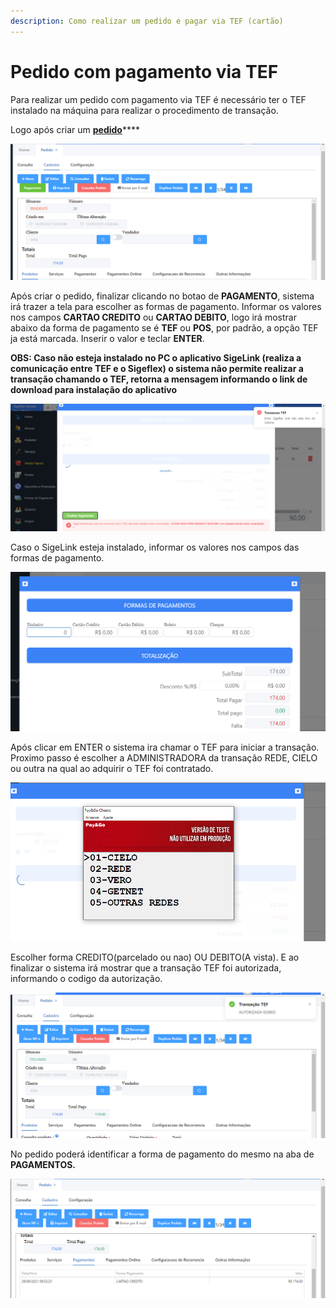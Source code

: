 ```yaml
---
description: Como realizar um pedido e pagar via TEF (cartão)
---
```


# Pedido com pagamento via TEF

Para realizar um pedido com pagamento via TEF é necessário ter o TEF instalado na máquina para realizar o procedimento de transação.

Logo após criar um [**pedido**](./)****

![](<../../../.gitbook/assets/image (139).png>)

Após criar o pedido, finalizar clicando no botao de **PAGAMENTO**, sistema irá trazer a tela para escolher as formas de pagamento. Informar os valores nos campos **CARTAO CREDITO** ou **CARTAO DEBITO**, logo irá mostrar abaixo da forma de pagamento se é **TEF** ou **POS**, por padrão, a opção TEF ja está marcada. Inserir o valor e teclar **ENTER**.

**OBS: Caso não esteja instalado no PC o aplicativo SigeLink (realiza a comunicação entre TEF e o Sigeflex) o sistema não permite realizar a transação chamando o TEF, retorna a mensagem informando o link de download para instalação do aplicativo**

![](<../../../.gitbook/assets/image (148).png>)

Caso o SigeLink esteja instalado, informar os valores nos campos das formas de pagamento.

![](<../../../.gitbook/assets/image (140).png>)



Após clicar em ENTER o sistema ira chamar o TEF para iniciar a transação. Proximo passo é escolher a ADMINISTRADORA da transação REDE, CIELO ou outra na qual ao adquirir o TEF foi contratado.

![](<../../../.gitbook/assets/image (141).png>)

Escolher forma CREDITO(parcelado ou nao) OU DEBITO(A vista).  E ao finalizar o sistema irá mostrar que a transação TEF foi autorizada, informando o codigo da autorização.

![](<../../../.gitbook/assets/image (142).png>)

No pedido poderá identificar a forma de pagamento do mesmo na aba de **PAGAMENTOS.**

![](<../../../.gitbook/assets/image (143).png>)

